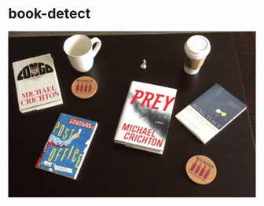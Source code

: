 # book-detect

![](https://raw.githubusercontent.com/ivz-dev/book-detect/master/images/example.jpg)
